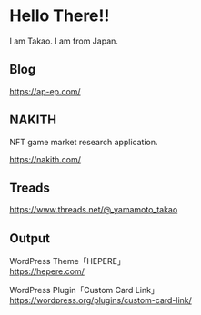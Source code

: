 # Hello There!!
I am Takao. I am from Japan.<br>

## Blog
https://ap-ep.com/

## NAKITH
NFT game market research application.

https://nakith.com/

## Treads
https://www.threads.net/@_yamamoto_takao

## Output
WordPress Theme「HEPERE」<br>
https://hepere.com/<br>

WordPress Plugin「Custom Card Link」<br>
https://wordpress.org/plugins/custom-card-link/
